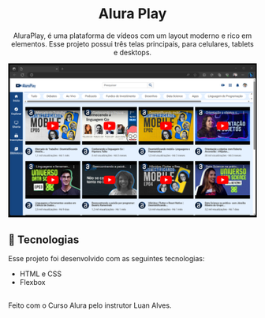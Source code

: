 <h1 align="center"> Alura Play </h1>

<p align="center">
AluraPlay, é uma plataforma de vídeos com um layout moderno e rico em elementos. Esse projeto possui três telas principais, para celulares, tablets e desktops. <br/>
</p>

<p align="center">
  <img alt="projeto Alura Play" src=https://github.com/carolinapedroni/aluraplay/blob/main/aluraplay.png
</p>

## 🚀 Tecnologias

Esse projeto foi desenvolvido com as seguintes tecnologias:

- HTML e CSS
- Flexbox

## 
Feito com o Curso Alura pelo instrutor Luan Alves.
